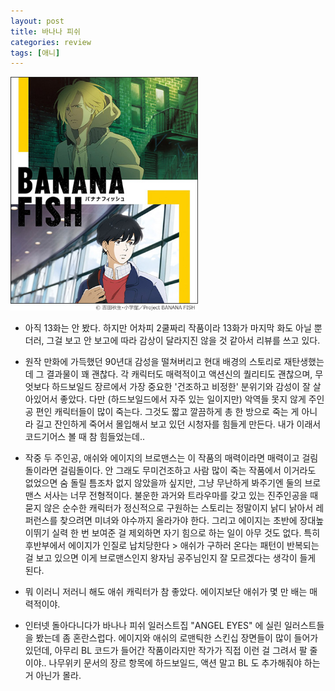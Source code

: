 ```yaml
---
layout: post
title: 바나나 피쉬
categories: review
tags: [애니]
---
```


<img src="/thumbnails/181003/바나나피쉬.jpeg" width=300 />

- 아직 13화는 안 봤다. 하지만 어차피 2쿨짜리 작품이라 13화가 마지막 화도 아닐 뿐더러, 그걸 보고 안 보고에 따라 감상이 달라지진 않을 것 같아서 리뷰를 쓰고 있다.

- 원작 만화에 가득했던 90년대 감성을 떨쳐버리고 현대 배경의 스토리로 재탄생했는데 그 결과물이 꽤 괜찮다. 각 캐릭터도 매력적이고 액션신의 퀄리티도 괜찮으며, 무엇보다 하드보일드 장르에서 가장 중요한 '건조하고 비정한' 분위기와 감성이 잘 살아있어서 좋았다. 다만 (하드보일드에서 자주 있는 일이지만) 악역들 못지 않게 주인공 편인 캐릭터들이 많이 죽는다. 그것도 짧고 깔끔하게 총 한 방으로 죽는 게 아니라 길고 잔인하게 죽어서 몰입해서 보고 있던 시청자를 힘들게 만든다. 내가 이래서 코드기어스 볼 때 참 힘들었는데..

- 작중 두 주인공, 애쉬와 에이지의 브로맨스는 이 작품의 매력이라면 매력이고 걸림돌이라면 걸림돌이다. 안 그래도 무미건조하고 사람 많이 죽는 작품에서 이거라도 없었으면 숨 돌릴 틈조차 없지 않았을까 싶지만, 그냥 무난하게 봐주기엔 둘의 브로맨스 서사는 너무 전형적이다. 불운한 과거와 트라우마를 갖고 있는 진주인공을 때묻지 않은 순수한 캐릭터가 정신적으로 구원하는 스토리는 정말이지 낡디 낡아서 레퍼런스를 찾으려면 미녀와 야수까지 올라가야 한다. 그리고 에이지는 초반에 장대높이뛰기 실력 한 번 보여준 걸 제외하면 자기 힘으로 하는 일이 아무 것도 없다. 특히 후반부에서 에이지가 인질로 납치당한다 > 애쉬가 구하러 온다는 패턴이 반복되는 걸 보고 있으면 이게 브로맨스인지 왕자님 공주님인지 잘 모르겠다는 생각이 들게 된다.

- 뭐 이러니 저러니 해도 애쉬 캐릭터가 참 좋았다. 에이지보단 애쉬가 몇 만 배는 매력적이야. 

- 인터넷 돌아다니다가 바나나 피쉬 일러스트집 "ANGEL EYES" 에 실린 일러스트들을 봤는데 좀 혼란스럽다. 에이지와 애쉬의 로맨틱한 스킨십 장면들이 많이 들어가 있던데, 아무리 BL 코드가 들어간 작품이라지만 작가가 직접 이런 걸 그려서 팔 줄이야.. 나무위키 문서의 장르 항목에 하드보일드, 액션 말고 BL 도 추가해줘야 하는 거 아닌가 몰라.

